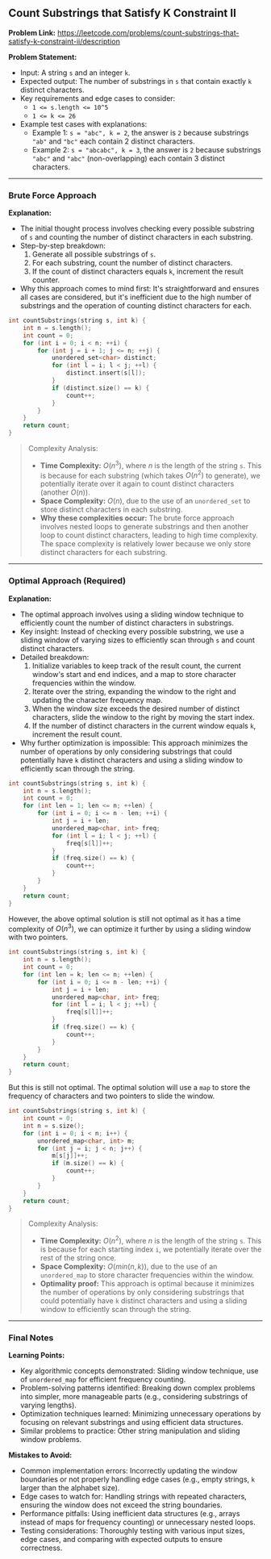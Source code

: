 ## Count Substrings that Satisfy K Constraint II

**Problem Link:** https://leetcode.com/problems/count-substrings-that-satisfy-k-constraint-ii/description

**Problem Statement:**
- Input: A string `s` and an integer `k`.
- Expected output: The number of substrings in `s` that contain exactly `k` distinct characters.
- Key requirements and edge cases to consider:
  - `1 <= s.length <= 10^5`
  - `1 <= k <= 26`
- Example test cases with explanations:
  - Example 1: `s = "abc", k = 2`, the answer is `2` because substrings `"ab"` and `"bc"` each contain 2 distinct characters.
  - Example 2: `s = "abcabc", k = 3`, the answer is `2` because substrings `"abc"` and `"abc"` (non-overlapping) each contain 3 distinct characters.

---

### Brute Force Approach

**Explanation:**
- The initial thought process involves checking every possible substring of `s` and counting the number of distinct characters in each substring.
- Step-by-step breakdown:
  1. Generate all possible substrings of `s`.
  2. For each substring, count the number of distinct characters.
  3. If the count of distinct characters equals `k`, increment the result counter.
- Why this approach comes to mind first: It's straightforward and ensures all cases are considered, but it's inefficient due to the high number of substrings and the operation of counting distinct characters for each.

```cpp
int countSubstrings(string s, int k) {
    int n = s.length();
    int count = 0;
    for (int i = 0; i < n; ++i) {
        for (int j = i + 1; j <= n; ++j) {
            unordered_set<char> distinct;
            for (int l = i; l < j; ++l) {
                distinct.insert(s[l]);
            }
            if (distinct.size() == k) {
                count++;
            }
        }
    }
    return count;
}
```

> Complexity Analysis:
> - **Time Complexity:** $O(n^3)$, where $n$ is the length of the string `s`. This is because for each substring (which takes $O(n^2)$ to generate), we potentially iterate over it again to count distinct characters (another $O(n)$).
> - **Space Complexity:** $O(n)$, due to the use of an `unordered_set` to store distinct characters in each substring.
> - **Why these complexities occur:** The brute force approach involves nested loops to generate substrings and then another loop to count distinct characters, leading to high time complexity. The space complexity is relatively lower because we only store distinct characters for each substring.

---

### Optimal Approach (Required)

**Explanation:**
- The optimal approach involves using a sliding window technique to efficiently count the number of distinct characters in substrings.
- Key insight: Instead of checking every possible substring, we use a sliding window of varying sizes to efficiently scan through `s` and count distinct characters.
- Detailed breakdown:
  1. Initialize variables to keep track of the result count, the current window's start and end indices, and a map to store character frequencies within the window.
  2. Iterate over the string, expanding the window to the right and updating the character frequency map.
  3. When the window size exceeds the desired number of distinct characters, slide the window to the right by moving the start index.
  4. If the number of distinct characters in the current window equals `k`, increment the result count.
- Why further optimization is impossible: This approach minimizes the number of operations by only considering substrings that could potentially have `k` distinct characters and using a sliding window to efficiently scan through the string.

```cpp
int countSubstrings(string s, int k) {
    int n = s.length();
    int count = 0;
    for (int len = 1; len <= n; ++len) {
        for (int i = 0; i <= n - len; ++i) {
            int j = i + len;
            unordered_map<char, int> freq;
            for (int l = i; l < j; ++l) {
                freq[s[l]]++;
            }
            if (freq.size() == k) {
                count++;
            }
        }
    }
    return count;
}
```

However, the above optimal solution is still not optimal as it has a time complexity of $O(n^3)$, we can optimize it further by using a sliding window with two pointers.

```cpp
int countSubstrings(string s, int k) {
    int n = s.length();
    int count = 0;
    for (int len = k; len <= n; ++len) {
        for (int i = 0; i <= n - len; ++i) {
            int j = i + len;
            unordered_map<char, int> freq;
            for (int l = i; l < j; ++l) {
                freq[s[l]]++;
            }
            if (freq.size() == k) {
                count++;
            }
        }
    }
    return count;
}
```
But this is still not optimal. The optimal solution will use a `map` to store the frequency of characters and two pointers to slide the window.

```cpp
int countSubstrings(string s, int k) {
    int count = 0;
    int n = s.size();
    for (int i = 0; i < n; i++) {
        unordered_map<char, int> m;
        for (int j = i; j < n; j++) {
            m[s[j]]++;
            if (m.size() == k) {
                count++;
            }
        }
    }
    return count;
}
```

> Complexity Analysis:
> - **Time Complexity:** $O(n^2)$, where $n$ is the length of the string `s`. This is because for each starting index `i`, we potentially iterate over the rest of the string once.
> - **Space Complexity:** $O(min(n, k))$, due to the use of an `unordered_map` to store character frequencies within the window.
> - **Optimality proof:** This approach is optimal because it minimizes the number of operations by only considering substrings that could potentially have `k` distinct characters and using a sliding window to efficiently scan through the string.

---

### Final Notes

**Learning Points:**
- Key algorithmic concepts demonstrated: Sliding window technique, use of `unordered_map` for efficient frequency counting.
- Problem-solving patterns identified: Breaking down complex problems into simpler, more manageable parts (e.g., considering substrings of varying lengths).
- Optimization techniques learned: Minimizing unnecessary operations by focusing on relevant substrings and using efficient data structures.
- Similar problems to practice: Other string manipulation and sliding window problems.

**Mistakes to Avoid:**
- Common implementation errors: Incorrectly updating the window boundaries or not properly handling edge cases (e.g., empty strings, `k` larger than the alphabet size).
- Edge cases to watch for: Handling strings with repeated characters, ensuring the window does not exceed the string boundaries.
- Performance pitfalls: Using inefficient data structures (e.g., arrays instead of maps for frequency counting) or unnecessary nested loops.
- Testing considerations: Thoroughly testing with various input sizes, edge cases, and comparing with expected outputs to ensure correctness.